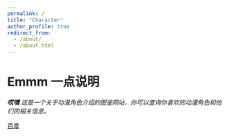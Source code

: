 ```yaml
---
permalink: /
title: "Character"
author_profile: true
redirect_from: 
  - /about/
  - /about.html
---
```


# Emmm 一点说明

 ***哎嘿*** *这是一个关于动漫角色介绍的图鉴网站，你可以查询你喜欢的动漫角色和他们的相关信息。*



[百度](https://www.baidu.com/)

